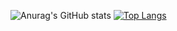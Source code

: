 ![Anurag's GitHub stats](https://github-readme-stats.vercel.app/api?username=imanuglypanda&show_icons=true&theme=radical)
[![Top Langs](https://github-readme-stats.vercel.app/api/top-langs/?username=imanuglypanda&langs_count=8&theme=radical)](https://github.com/anuraghazra/github-readme-stats)

